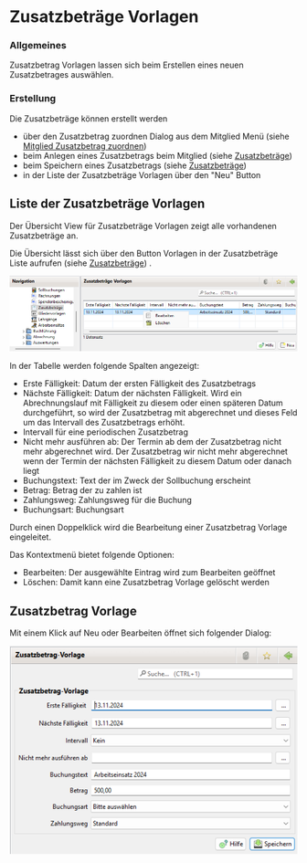 # Zusatzbeträge Vorlagen

### Allgemeines

Zusatzbetrag Vorlagen lassen sich beim Erstellen eines neuen Zusatzbetrages auswählen.

### Erstellung

Die Zusatzbeträge können erstellt werden

* über den Zusatzbetrag zuordnen Dialog aus dem Mitglied Menü (siehe [Mitglied Zusatzbetrag zuordnen](content/mitglieder.md))
* beim Anlegen eines Zusatzbetrags beim Mitglied (siehe [Zusatzbeträge](content/zusatzbeitraege.md))
* beim Speichern eines Zusatzbetrags (siehe [Zusatzbeträge](zusatzbetrage.md))
* in der Liste der Zusatzbeträge Vorlagen über den "Neu" Button

## Liste der Zusatzbeträge Vorlagen

Der Übersicht View für Zusatzbeträge Vorlagen zeigt alle vorhandenen Zusatzbeträge an.

Die Übersicht lässt sich über den Button Vorlagen in der Zusatzbeträge Liste aufrufen (siehe [Zusatzbeträge](zusatzbetrage.md)) .

![](img/ZusatzBetraegeVorlageListeView.png)

In der Tabelle werden folgende Spalten angezeigt:

* Erste Fälligkeit: Datum der ersten Fälligkeit des Zusatzbetrags
* Nächste Fälligkeit: Datum der nächsten Fälligkeit. Wird ein Abrechnungslauf mit Fälligkeit zu diesem oder einen späteren Datum durchgeführt, so wird der Zusatzbetrag mit abgerechnet und dieses Feld um das Intervall des Zusatzbetrags erhöht.
* Intervall für eine periodischen Zusatzbetrag
* Nicht mehr ausführen ab: Der Termin ab dem der Zusatzbetrag nicht mehr abgerechnet wird. Der Zusatzbetrag wir nicht mehr abgerechnet wenn der Termin der nächsten Fälligkeit zu diesem Datum oder danach liegt
* Buchungstext: Text der im Zweck der Sollbuchung erscheint
* Betrag: Betrag der zu zahlen ist
* Zahlungsweg: Zahlungsweg für die Buchung
* Buchungsart: Buchungsart

Durch einen Doppelklick wird die Bearbeitung einer Zusatzbetrag Vorlage eingeleitet.

Das Kontextmenü bietet folgende Optionen:

* Bearbeiten: Der ausgewählte Eintrag wird zum Bearbeiten geöffnet
* Löschen: Damit kann eine Zusatzbetrag Vorlage gelöscht werden

## Zusatzbetrag Vorlage

Mit einem Klick auf Neu oder Bearbeiten öffnet sich folgender Dialog:

![](img/ZusatzBetragVorlageView.png)
